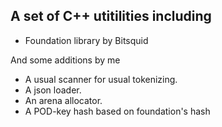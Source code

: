 ## A set of C++ utitilities including

* Foundation library by Bitsquid

And some additions by me

* A usual scanner for usual tokenizing.
* A json loader.
* An arena allocator.
* A POD-key hash based on foundation's hash

